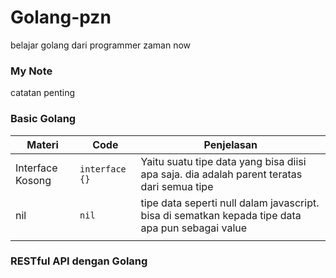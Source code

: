 # Golang-pzn
belajar golang dari programmer zaman now

### My Note
catatan penting 

### Basic Golang 
| Materi | Code |Penjelasan |
|--------|------|------------|
| Interface Kosong | `interface {}`  |Yaitu suatu tipe data yang bisa diisi apa saja. dia adalah parent teratas dari semua tipe |
| nil | `nil` | tipe data seperti null dalam javascript. bisa di sematkan kepada tipe data apa pun sebagai value
|||

### RESTful API dengan Golang